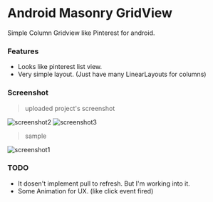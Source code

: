 Android Masonry GridView
====================

Simple Column Gridview like Pinterest for android.


### Features

 - Looks like pinterest list view.
 - Very simple layout. (Just have many LinearLayouts for columns)


### Screenshot

> uploaded project's screenshot

![screenshot2](https://github.com/QuadFlask/ansroid-masonry-gridview/blob/master/screenshot/Screenshot_2014-02-06-15-21-29.png?raw=true)
![screenshot3](https://github.com/QuadFlask/ansroid-masonry-gridview/blob/master/screenshot/Screenshot_2014-02-06-15-21-34.png?raw=ture)
> sample

![screenshot1](https://github.com/QuadFlask/ansroid-masonry-gridview/blob/master/screenshot/Screenshot_2014-02-06-14-31-13.png?raw=true)


### TODO

 - It dosen't implement  pull to refresh. But I'm working into it.
 - Some Animation for UX. (like click event fired)
